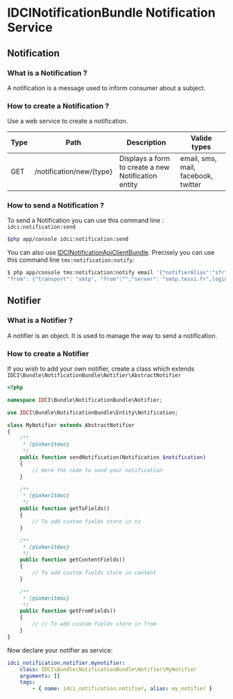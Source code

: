 IDCINotificationBundle Notification Service
===========================================


Notification
------------
### What is a Notification ?
A notification is a message used to inform consumer about a subject.

### How to create a Notification ?
Use a web service to create a notification.

| Type   | Path                     | Description                                         | Valide types                        |
|--------|--------------------------|-----------------------------------------------------|-------------------------------------|
| GET    | /notification/new/{type} | Displays a form to create a new Notification entity | email, sms, mail, facebook, twitter |


### How to send a Notification ?
To send a Notification you can use this command line : `idci:notification:send`
```sh
$php app/console idci:notification:send
```

You can also use [IDCINotificationApiClientBundle](https://github.com/IDCI-Consulting/NotificationApiClientBundle.git).
Precisely you can use this command line `tms:notification:notify`:
```sh
$ php app/console tms:notification:notify email '{"notifierAlias":"sfr",
"from": {"transport": "smtp", "from":"","server": "smtp.tessi.fr",login":"sender@tessi.com", "password": "password", "port": "465", "encryption": "ssl"},"to": {"to": "test@email.fr", "cc": "titi@toto.fr, tutu@titi.fr", "bcc": null},"content": {"subject": "notification via command line", "message": "the message to be send", "htmlMessage": "<h1>Titre</h1><p>Message</p>", "attachments": []}}'
```

Notifier
--------
### What is a Notifier ?
A notifier is an object. It is used to manage the way to send a notification.

### How to create a Notifier
If you wish to add your own notifier, create a class which extends `IDCI\Bundle\NotificationBundle\Notifier\AbstractNotifier`
```php
<?php

namespace IDCI\Bundle\NotificationBundle\Notifier;

use IDCI\Bundle\NotificationBundle\Entity\Notification;

class MyNotifier extends AbstractNotifier
{
    /**
     * {@inheritdoc}
     */
    public function sendNotification(Notification $notification)
    {
        // Here the code to send your notification
    }

    /**
     * {@inheritdoc}
     */
    public function getToFields()
    {
        // To add custom fields store in to
    }

    /**
     * {@inheritdoc}
     */
    public function getContentFields()
    {
        // To add custom fields store in content
    }

    /**
     * {@inheritdoc}
     */
    public function getFromFields()
    {
        // // To add custom fields store in from
    }
}
```

Now declare your notifier as service:
```yml
idci_notification.notifier.mynotifier:
    class: IDCI\Bundle\NotificationBundle\Notifier\MyNotifier
    arguments: []
    tags:
        - { name: idci_notification.notifier, alias: my_notifier }
```